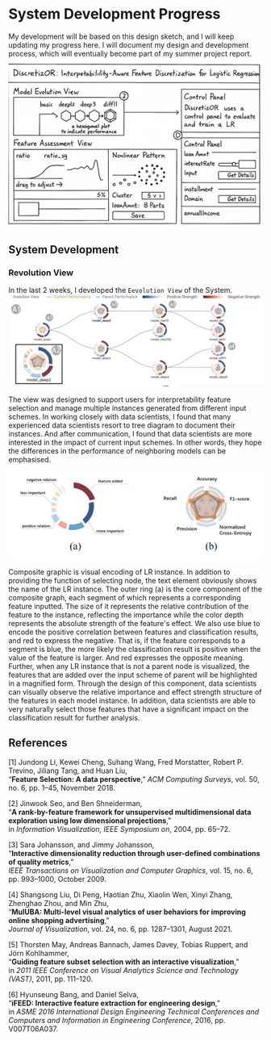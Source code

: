 # System Development Progress
My development will be based on this design sketch, and I will keep updating my progress here.
I will document my design and development process, which will eventually become part of my summer project report.
![Draft Diagram](Resource/Draft.png)
## System Development
### Revolution View
In the last 2 weeks, I developed the `Eevolution View` of the System.
![Evolution View](Resource/Revolution%20View.jpg)

The view was designed to support users for interpretability feature selection and manage multiple instances generated from different 
input schemes. In working closely with data scientists, I found that many experienced data scientists resort to tree diagram to document 
their instances. And after communication, I found that data scientists are more interested in the impact of current input schemes. In other words, they hope the differences in the performance of neighboring models can be emphasised.

![Instance](Resource/instances.jpg)

Composite graphic is visual encoding of LR instance. In addition to providing the function of selecting node, the text element obviously shows the name of the LR instance. The outer ring (a) is the core component of the composite graph, each segment of which represents a corresponding feature inputted. The size of it represents the relative contribution of the feature to the instance, reflecting the importance while the color depth represents the absolute strength of the feature's effect. We also use blue to encode the positive correlation between features and classification results, and red to express the negative. That is, if the feature corresponds to a segment is blue, the more likely the classification result is positive when the value of the feature is larger. And red expresses the opposite meaning. Further, when any LR instance that is not a parent node is visualized, the features that are added over the input scheme of parent will be highlighted in a magnified form. Through the design of this component, data scientists can visually observe the relative importance and effect strength structure of the features in each model instance. In addition, data scientists are able to very naturally select those features that have a significant impact on the classification result for further analysis.

## References

[1] Jundong Li, Kewei Cheng, Suhang Wang, Fred Morstatter, Robert P. Trevino, Jiliang Tang, and Huan Liu,  
“**Feature Selection: A data perspective**,” *ACM Computing Surveys*, vol. 50, no. 6, pp. 1–45, November 2018.

[2] Jinwook Seo, and Ben Shneiderman,  
“**A rank-by-feature framework for unsupervised multidimensional data exploration using low dimensional projections**,”  
in *Information Visualization, IEEE Symposium on*, 2004, pp. 65–72.

[3] Sara Johansson, and Jimmy Johansson,  
“**Interactive dimensionality reduction through user-defined combinations of quality metrics**,”  
*IEEE Transactions on Visualization and Computer Graphics*, vol. 15, no. 6, pp. 993–1000, October 2009.

[4] Shangsong Liu, Di Peng, Haotian Zhu, Xiaolin Wen, Xinyi Zhang, Zhenghao Zhou, and Min Zhu,  
“**MulUBA: Multi-level visual analytics of user behaviors for improving online shopping advertising**,”  
*Journal of Visualization*, vol. 24, no. 6, pp. 1287–1301, August 2021.

[5] Thorsten May, Andreas Bannach, James Davey, Tobias Ruppert, and Jörn Kohlhammer,  
“**Guiding feature subset selection with an interactive visualization**,”  
in *2011 IEEE Conference on Visual Analytics Science and Technology (VAST)*, 2011, pp. 111–120.

[6] Hyunseung Bang, and Daniel Selva,  
“**iFEED: Interactive feature extraction for engineering design**,”  
in *ASME 2016 International Design Engineering Technical Conferences and Computers and Information in Engineering Conference*, 2016, pp. V007T06A037.

